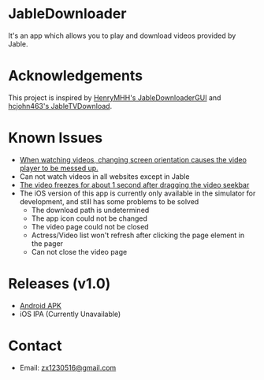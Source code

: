# JableDownloader
It's an app which allows you to play and download videos provided by Jable.

# Acknowledgements
This project is inspired by [HenryMHH's JableDownloaderGUI](https://github.com/HenryMHH/JableDownloaderGUI) and [hcjohn463's JableTVDownload](https://github.com/hcjohn463/JableTVDownload).

# Known Issues
- [When watching videos, changing screen orientation causes the video player to be messed up.](https://github.com/xamarin/XamarinCommunityToolkit/issues/401)
- Can not watch videos in all websites except in Jable
- [The video freezes for about 1 second after dragging the video seekbar](https://github.com/hcjohn463/JableTVDownload#requirements)
- The iOS version of this app is currently only available in the simulator for development, and still has some problems to be solved
  - The download path is undetermined
  - The app icon could not be changed
  - The video page could not be closed
  - Actress/Video list won't refresh after clicking the page element in the pager
  - Can not close the video page

# Releases (v1.0)
- [Android APK](https://drive.google.com/file/d/1teTg6a6fQU1hP78UdTMOO8gs2RfqDdqi/view?usp=sharing)
- iOS IPA (Currently Unavailable)

# Contact
- Email: zx1230516@gmail.com
